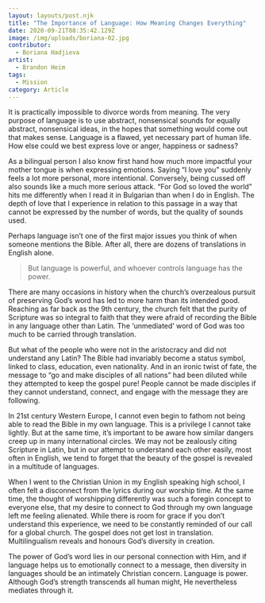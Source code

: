 ```yaml
---
layout: layouts/post.njk
title: "The Importance of Language: How Meaning Changes Everything"
date: 2020-09-21T08:35:42.129Z
image: /img/uploads/boriana-02.jpg
contributor:
  - Boriana Hadjieva
artist:
  - Brandon Heim
tags:
  - Mission
category: Article
---
```

It is practically impossible to divorce words from meaning. The very purpose of language is to use abstract, nonsensical sounds for equally abstract, nonsensical ideas, in the hopes that something would come out that makes sense. Language is a flawed, yet necessary part of human life. How else could we best express love or anger, happiness or sadness?

As a bilingual person I also know first hand how much more impactful your mother tongue is when expressing emotions. Saying “I love you” suddenly feels a lot more personal, more intentional. Conversely, being cussed off also sounds like a much more serious attack. “For God so loved the world” hits me differently when I read it in Bulgarian than when I do in English. The depth of love that I experience in relation to this passage in a way that cannot be expressed by the number of words, but the quality of sounds used. 

Perhaps language isn’t one of the first major issues you think of when someone mentions the Bible. After all, there are dozens of translations in English alone. 

> But language is powerful, and whoever controls language has the power. 

There are many occasions in history when the church’s overzealous pursuit of preserving God’s word has led to more harm than its intended good. Reaching as far back as the 9th century, the church felt that the purity of Scripture was so integral to faith that they were afraid of recording the Bible in any language other than Latin. The ‘unmediated’ word of God was too much to be carried through translation.  

But what of the people who were not in the aristocracy and did not understand any Latin? The Bible had invariably become a status symbol, linked to class, education, even nationality. And in an ironic twist of fate, the message to “go and make disciples of all nations” had been diluted while they attempted  to keep the gospel pure! People cannot be made disciples if they cannot understand, connect, and engage with the message they are following. 

In 21st century Western Europe, I cannot even begin to fathom not being able to read the Bible in my own language. This is a privilege I cannot take lightly. But at the same time, it’s important to be aware how similar dangers creep up in many international circles. We may not be zealously citing Scripture in Latin, but in our attempt to understand each other easily, most often in English, we tend to forget that the beauty of the gospel is revealed in a multitude of languages. 

When I went to the Christian Union in my English speaking high school, I often felt a disconnect from the lyrics during our worship time. At the same time, the thought of worshipping differently was such a foregin concept to everyone else, that my desire to connect to God through my own language left me feeling alienated. While there is room for grace if you don’t understand this experience, we need to be constantly reminded of our call for a global church. The gospel does not get lost in translation. Multilingualism reveals and honours God’s diversity in creation.

The power of God’s word lies in our personal connection with Him, and if language helps us to emotionally connect to a message, then diversity in languages should be an intimately Christian concern. Language is power. Although God’s strength transcends all human might, He nevertheless mediates through it.
